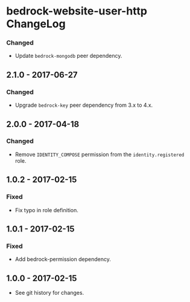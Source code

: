 # bedrock-website-user-http ChangeLog

### Changed
- Update `bedrock-mongodb` peer dependency.

## 2.1.0 - 2017-06-27

### Changed
- Upgrade `bedrock-key` peer dependency from 3.x to 4.x.

## 2.0.0 - 2017-04-18

### Changed
- Remove `IDENTITY_COMPOSE` permission from the `identity.registered` role.

## 1.0.2 - 2017-02-15

### Fixed
- Fix typo in role definition.

## 1.0.1 - 2017-02-15

### Fixed
- Add bedrock-permission dependency.

## 1.0.0 - 2017-02-15

- See git history for changes.
